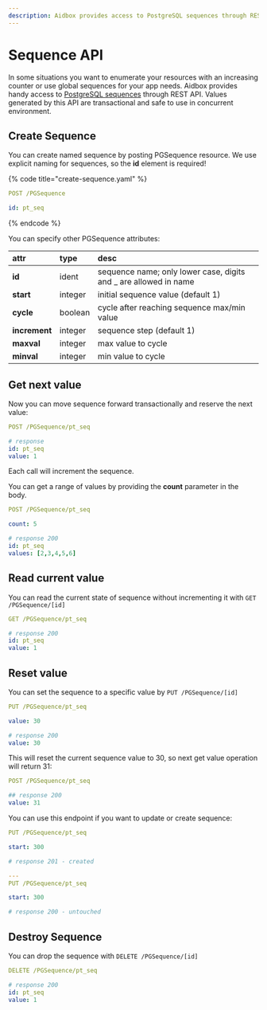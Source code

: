 ```yaml
---
description: Aidbox provides access to PostgreSQL sequences through REST API.
---
```


# Sequence API

In some situations you want to enumerate your resources with an increasing counter or use global sequences for your app needs. Aidbox provides handy access to [PostgreSQL sequences](https://www.postgresql.org/docs/current/sql-createsequence.html) through REST API. Values generated by this API are transactional and safe to use in concurrent environment. 

## Create Sequence

You can create named sequence by posting PGSequence resource. We use explicit naming for sequences, so the **id** element is required!

{% code title="create-sequence.yaml" %}
```yaml
POST /PGSequence

id: pt_seq
```
{% endcode %}

You can specify other PGSequence attributes:

| attr | type | desc |
| :--- | :--- | :--- |
| **id** | ident | sequence name; only lower case, digits and \_ are allowed in name |
| **start** | integer | initial sequence value \(default 1\) |
| **cycle** | boolean | cycle after reaching sequence max/min value |
| **increment** | integer | sequence step \(default 1\) |
| **maxval** | integer | max value to cycle |
| **minval** | integer | min value to cycle |

## Get next value

Now you can move sequence forward transactionally and reserve the next value:

```yaml
POST /PGSequence/pt_seq

# response
id: pt_seq
value: 1
```

Each call will increment the sequence.

You can get a range of values by providing the **count** parameter in the body.

```yaml
POST /PGSequence/pt_seq

count: 5

# response 200
id: pt_seq
values: [2,3,4,5,6]
```

## Read current value

You can read the current state of sequence without incrementing it with `GET /PGSequence/[id]`

```yaml
GET /PGSequence/pt_seq

# response 200
id: pt_seq
value: 1
```

## Reset value

You can set the sequence to a specific value by `PUT /PGSequence/[id]`

```yaml
PUT /PGSequence/pt_seq

value: 30

# response 200
value: 30
```

This will reset the current sequence value to 30, so next get value operation will return 31:

```yaml
POST /PGSequence/pt_seq

## response 200
value: 31
```

You can use this endpoint if you want to update or create sequence:

```yaml
PUT /PGSequence/pt_seq

start: 300

# response 201 - created

--- 
PUT /PGSequence/pt_seq

start: 300

# response 200 - untouched
```

## Destroy Sequence

You can drop the sequence with `DELETE /PGSequence/[id]`

```yaml
DELETE /PGSequence/pt_seq

# response 200
id: pt_seq
value: 1
```

